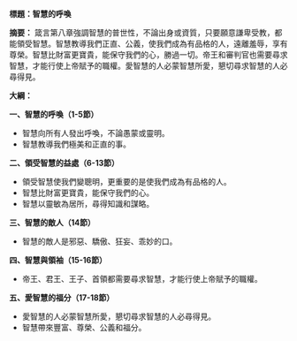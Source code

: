 **標題：智慧的呼喚**

**摘要：**
箴言第八章強調智慧的普世性，不論出身或資質，只要願意謙卑受教，都能領受智慧。智慧教導我們正直、公義，使我們成為有品格的人，遠離羞辱，享有尊榮。智慧比財富更寶貴，能保守我們的心，勝過一切。帝王和審判官也需要尋求智慧，才能行使上帝賦予的職權。愛智慧的人必蒙智慧所愛，懇切尋求智慧的人必尋得見。

**大綱：**

**一、智慧的呼喚（1-5節）**
* 智慧向所有人發出呼喚，不論愚蒙或靈明。
* 智慧教導我們極美和正直的事。

**二、領受智慧的益處（6-13節）**
* 領受智慧使我們變聰明，更重要的是使我們成為有品格的人。
* 智慧比財富更寶貴，能保守我們的心。
* 智慧以靈敏為居所，尋得知識和謀略。

**三、智慧的敵人（14節）**
* 智慧的敵人是邪惡、驕傲、狂妄、乖妙的口。

**四、智慧與領袖（15-16節）**
* 帝王、君王、王子、首領都需要尋求智慧，才能行使上帝賦予的職權。

**五、愛智慧的福分（17-18節）**
* 愛智慧的人必蒙智慧所愛，懇切尋求智慧的人必尋得見。
* 智慧帶來豐富、尊榮、公義和福分。